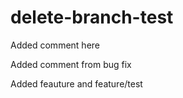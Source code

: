 # delete-branch-test

Added comment here

Added comment from bug fix

Added feauture and feature/test